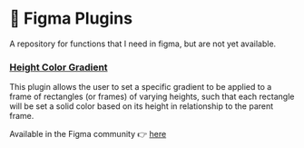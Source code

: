 # 🎨 Figma Plugins
A repository for functions that I need in figma, but are not yet available.

### [Height Color Gradient](https://www.figma.com/community/plugin/1529549298440799386/height-color-gradient)
This plugin allows the user to set a specific gradient to be applied to a frame of rectangles (or frames) of varying heights, such that each rectangle will be set a solid color based on its height in relationship to the parent frame.

Available in the Figma community 👉 [here](https://www.figma.com/community/plugin/1529549298440799386/height-color-gradient)
